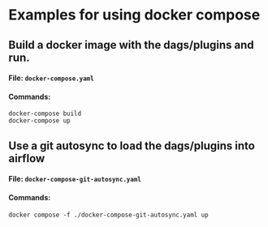 # Examples for using docker compose

## Build a docker image with the dags/plugins and run.

#### File: `docker-compose.yaml`
#### Commands:
```shell
docker-compose build
docker-compose up
```

## Use a git autosync to load the dags/plugins into airflow

#### File: `docker-compose-git-autosync.yaml`
#### Commands:
```shell
docker compose -f ./docker-compose-git-autosync.yaml up
```